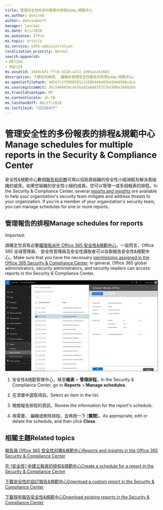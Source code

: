 ```yaml
---
title: 管理安全性的多份報表的排程&amp;規範中心
ms.author: deniseb
author: denisebmsft
manager: laurawi
ms.date: 6/1/2018
ms.audience: ITPro
ms.topic: article
ms.service: o365-administration
localization_priority: Normal
search.appverid:
- MET150
- MOE150
ms.assetid: 3384c6f1-ffc0-4120-a211-1991aca51663
description: 了解如何檢視、 編輯及管理安全性報告的排程&amp;規範中心。
ms.openlocfilehash: 3dfe7c2f596078112150b944d45b43de8508cdca
ms.sourcegitcommit: 36c5466056cdef6ad2a8d9372f2bc009a30892bb
ms.translationtype: MT
ms.contentlocale: zh-TW
ms.lasthandoff: 08/27/2018
ms.locfileid: "22526477"
---
```

# <a name="manage-schedules-for-multiple-reports-in-the-security-amp-compliance-center"></a><span data-ttu-id="e5667-103">管理安全性的多份報表的排程&amp;規範中心</span><span class="sxs-lookup"><span data-stu-id="e5667-103">Manage schedules for multiple reports in the Security &amp; Compliance Center</span></span>

<span data-ttu-id="e5667-p101">安全性&amp;規範中心數個[報告和前瞻](reports-and-insights-in-security-and-compliance.md)可用以協助貴組織的安全性小組減輕及解決貴組織的威脅。如果您組織的安全性小組的成員，您可以管理一或多個報表的排程。</span><span class="sxs-lookup"><span data-stu-id="e5667-p101">In the Security &amp; Compliance Center, several [reports and insights](reports-and-insights-in-security-and-compliance.md) are available to help your organization's security team mitigate and address threats to your organization. If you're a member of your organization's security team, you can manage schedules for one or more reports.</span></span> 
  
## <a name="manage-schedules-for-reports"></a><span data-ttu-id="e5667-106">管理報告的排程</span><span class="sxs-lookup"><span data-stu-id="e5667-106">Manage schedules for reports</span></span>

> [!IMPORTANT]
> <span data-ttu-id="e5667-p102">請確定您具有必要[權限指派在 Office 365 安全性&amp;規範中心](permissions-in-the-security-and-compliance-center.md)。一般而言，Office 365 全域管理員、 安全性管理員及安全性讀取者可以存取報告安全性&amp;規範中心。</span><span class="sxs-lookup"><span data-stu-id="e5667-p102">Make sure that you have the necessary [permissions assigned in the Office 365 Security &amp; Compliance Center](permissions-in-the-security-and-compliance-center.md). In general, Office 365 global administrators, security administrators, and security readers can access reports in the Security &amp; Compliance Center.</span></span> 
  
![安全性&amp;規範中心選擇報告\>管理排程](media/efa5e2f9-bf73-4f85-acea-f1ca7e2bca5e.png)
  
1. <span data-ttu-id="e5667-110">安全性&amp;規範管理中心，移至**報表** \> **管理排程**。</span><span class="sxs-lookup"><span data-stu-id="e5667-110">In the Security &amp; Compliance Center, go to **Reports** \> **Manage schedules**.</span></span>
    
2. <span data-ttu-id="e5667-111">在清單中選取項目。</span><span class="sxs-lookup"><span data-stu-id="e5667-111">Select an item in the list.</span></span>
    
3. <span data-ttu-id="e5667-112">檢閱報告排程的資訊。</span><span class="sxs-lookup"><span data-stu-id="e5667-112">Review the information for the report's schedule.</span></span>
    
4. <span data-ttu-id="e5667-113">視需要、 編輯或刪除排程，並再按一下 [**關閉**]。</span><span class="sxs-lookup"><span data-stu-id="e5667-113">As appropriate, edit or delete the schedule, and then click **Close**.</span></span>
    
## <a name="related-topics"></a><span data-ttu-id="e5667-114">相關主題</span><span class="sxs-lookup"><span data-stu-id="e5667-114">Related topics</span></span>

[<span data-ttu-id="e5667-115">報告與 Office 365 安全性前瞻&amp;規範中心</span><span class="sxs-lookup"><span data-stu-id="e5667-115">Reports and insights in the Office 365 Security &amp; Compliance Center</span></span>](reports-and-insights-in-security-and-compliance.md)
  
<span data-ttu-id="e5667-116">[在 [安全性] 中建立報表的排程&amp;規範中心](create-a-schedule-for-a-report.md)</span><span class="sxs-lookup"><span data-stu-id="e5667-116">[Create a schedule for a report in the Security &amp; Compliance Center](create-a-schedule-for-a-report.md)</span></span>
  
[<span data-ttu-id="e5667-117">下載安全性的自訂報告&amp;規範中心</span><span class="sxs-lookup"><span data-stu-id="e5667-117">Download a custom report in the Security &amp; Compliance Center</span></span>](set-up-and-download-a-custom-report.md)
  
[<span data-ttu-id="e5667-118">下載現有報告安全性&amp;規範中心</span><span class="sxs-lookup"><span data-stu-id="e5667-118">Download existing reports in the Security &amp; Compliance Center</span></span>](download-existing-reports.md)
  

